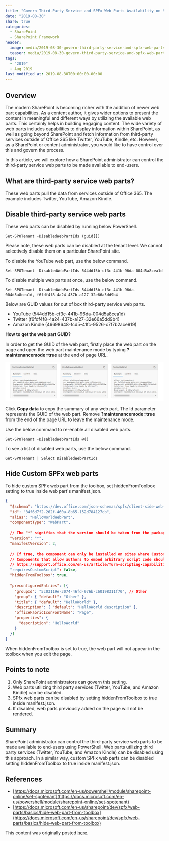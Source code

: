 ```yaml
---
title: "Govern Third-Party Service and SPFx Web Parts Availability on SharePoint Online"
date: "2019-08-30"
share: true
categories:
  - SharePoint
  - SharePoint Framework
header:
  image: media/2019-08-30-govern-third-party-service-and-spfx-web-parts-availability-on-sharepoint-online/01.png
  teaser: media/2019-08-30-govern-third-party-service-and-spfx-web-parts-availability-on-sharepoint-online/01.png
tags:
  - "2019"
  - Aug 2019
last_modified_at: 2019-08-30T00:00:00-00:00
---
```


## Overview

The modern SharePoint is becoming richer with the addition of newer web part capabilities. As a content author, it gives wider options to present the content in meaningful and different ways by utilizing the available web parts. This certainly helps in building engaging content. The wide variety of web parts includes capabilities to display information within SharePoint, as well as going beyond SharePoint and fetch information from third-party services outside of Office 365 like Twitter, YouTube, Kindle, etc. However, as a SharePoint or content administrator, you would like to have control over this and govern the process.

In this article, we will explore how a SharePoint administrator can control the third-party service web parts to be made available to end-users.


## What are third-party service web parts?

These web parts pull the data from services outside of Office 365. The example includes Twitter, YouTube, Amazon Kindle.


## Disable third-party service web parts

These web parts can be disabled by running below PowerShell.

```
Set-SPOTenant -DisabledWebPartIds (guid[])
```

Please note, these web parts can be disabled at the tenant level. We cannot selectively disable them on a particular SharePoint site.

To disable the YouTube web part, use the below command.

```
Set-SPOTenant -DisabledWebPartIds 544dd15b-cf3c-441b-96da-004d5a8cea1d
```

To disable multiple web parts at once, use the below command.

```
Set-SPOTenant -DisabledWebPartIds 544dd15b-cf3c-441b-96da-004d5a8cea1d, f6fdf4f8-4a24-437b-a127-32e66a5dd9b4
```

Below are GUID values for out of box third-party service web parts.

- YouTube (544dd15b-cf3c-441b-96da-004d5a8cea1d)
- Twitter (f6fdf4f8-4a24-437b-a127-32e66a5dd9b4)
- Amazon Kindle (46698648-fcd5-41fc-9526-c7f7b2ace919)


**How to get the web part GUID?**

In order to get the GUID of the web part, firstly place the web part on the page and open the web part maintenance mode by typing **?maintenancemode=true** at the end of page URL.

![](/media/2019-08-30-govern-third-party-service-and-spfx-web-parts-availability-on-sharepoint-online/01.png)

Click **Copy data** to copy the summary of any web part. The Id parameter represents the GUID of the web part. Remove **?maintenancemode=true** from the end of the page URL to leave the maintenance mode.

Use the below command to re-enable all disabled web parts.

```
Set-SPOTenant -DisabledWebPartIds @()
```

To see a list of disabled web parts, use the below command.

```
Get-SPOTenant | Select DisabledWebPartIds
```


## Hide Custom SPFx web parts

To hide custom SPFx web part from the toolbox, set hiddenFromToolbox setting to true inside web part's manifest.json.

```json
{  
  "$schema": "https://dev.office.com/json-schemas/spfx/client-side-web-part-manifest.schema.json",  
  "id": "34f6d7f2-262f-460a-8b65-152d784127cb",  
  "alias": "HelloWorldWebPart",  
  "componentType": "WebPart",  
  
  // The "*" signifies that the version should be taken from the package.json  
  "version": "*",  
  "manifestVersion": 2,  
  
  // If true, the component can only be installed on sites where Custom Script is allowed.  
  // Components that allow authors to embed arbitrary script code should set this to true.  
  // https://support.office.com/en-us/article/Turn-scripting-capabilities-on-or-off-1f2c515f-5d7e-448a-9fd7-835da935584f  
  "requiresCustomScript": false,  
  "hiddenFromToolbox": true,  
  
  "preconfiguredEntries": [{  
    "groupId": "5c03119e-3074-46fd-976b-c60198311f70", // Other  
    "group": { "default": "Other" },  
    "title": { "default": "HelloWorld" },  
    "description": { "default": "HelloWorld description" },  
    "officeFabricIconFontName": "Page",  
    "properties": {  
      "description": "HelloWorld"  
    }  
  }]  
}
```

When hiddenFromToolbox is set to true, the web part will not appear in the toolbox when you edit the page.


## Points to note

1. Only SharePoint administrators can govern this setting.
2. Web parts utilizing third party services (Twitter, YouTube, and Amazon Kindle) can be disabled.
3. SPfx web parts can be disabled by setting hiddenFromToolbox to true inside manifest.json.
4. If disabled, web parts previously added on the page will not be rendered.


## Summary

SharePoint administrator can control the third-party service web parts to be made available to end-users using PowerShell. Web parts utilizing third party services (Twitter, YouTube, and Amazon Kindle) can be disabled using this approach. In a similar way, custom SPFx web parts can be disabled setting hiddenFromToolbox to true inside manifest.json.


## References

- [https://docs.microsoft.com/en-us/powershell/module/sharepoint-online/set-spotenant](https://docs.microsoft.com/en-us/powershell/module/sharepoint-online/set-spotenant)
- [https://docs.microsoft.com/en-us/sharepoint/dev/spfx/web-parts/basics/hide-web-part-from-toolbox](https://docs.microsoft.com/en-us/sharepoint/dev/spfx/web-parts/basics/hide-web-part-from-toolbox)

This content was originally posted [here](https://www.c-sharpcorner.com/article/govern-third-party-service-and-spfx-web-parts-availability-on-sharepoint-online/).
